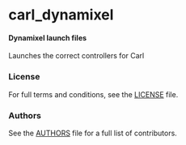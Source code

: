 carl_dynamixel 
================

#### Dynamixel launch files
Launches the correct controllers for Carl

### License
For full terms and conditions, see the [LICENSE](LICENSE) file.

### Authors
See the [AUTHORS](AUTHORS.md) file for a full list of contributors.
